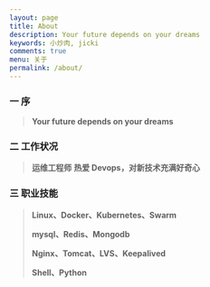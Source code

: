 ```yaml
---
layout: page
title: About
description: Your future depends on your dreams
keywords: 小炒肉, jicki
comments: true
menu: 关于
permalink: /about/
---
```


### 一 序

> **Your future depends on your dreams**
>

### 二 工作状况

> **运维工程师**
> **热爱 Devops，对新技术充满好奇心**

### 三 职业技能

> **Linux、Docker、Kubernetes、Swarm**
>
> **mysql、Redis、Mongodb**
>
> **Nginx、Tomcat、LVS、Keepalived**
>
> **Shell、Python**
>